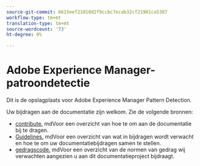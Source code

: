 ```yaml
---
source-git-commit: 6615eef21010d2f9ccbc7ecab32cf21901ca5387
workflow-type: tm+mt
translation-type: tm+mt
source-wordcount: '73'
ht-degree: 0%

---
```

# Adobe Experience Manager-patroondetectie

Dit is de opslagplaats voor Adobe Experience Manager Pattern Detection.

Uw bijdragen aan de documentatie zijn welkom. Zie de volgende bronnen:

* [contribute.](contributing.md) mdVoor een overzicht van hoe te om aan de documentatie bij te dragen.
* [Guidelines.](guidelines.md) mdVoor een overzicht van wat in bijdragen wordt verwacht en hoe te om uw documentatiebijdragen samen te stellen.
* [gedragscode.](code-of-conduct.md) mdVoor een overzicht van de normen van gedrag wij verwachten aangezien u aan dit documentatieproject bijdraagt.
